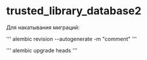 # trusted_library_database2

Для накатывания миграций:

''' alembic revision --autogenerate -m "comment" '''

''' alembic upgrade heads '''

